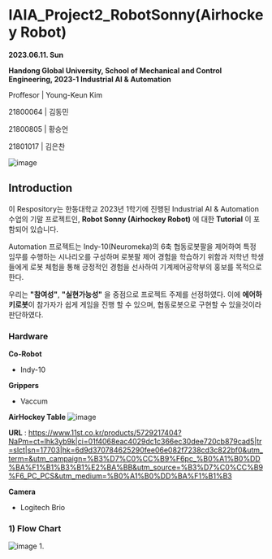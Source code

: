 # IAIA_Project2_RobotSonny(Airhockey Robot)

**2023.06.11. Sun**

**Handong Global University, School of Mechanical and Control Engineering, 2023-1 Industrial AI & Automation**

Proffesor | Young-Keun Kim

21800064 | 김동민

21800805 | 황승언

21801017 | 김은찬

![image](https://user-images.githubusercontent.com/84533279/173822161-78baf6a8-6bdf-46b9-a990-63b9ed181984.png)

## Introduction

이 Respository는 한동대학교 2023년 1학기에 진행된 Industrial AI & Automation 수업의 기말 프로젝트인, **Robot Sonny (Airhockey Robot)** 에 대한  **Tutorial**  이 포함되어 있습니다.

Automation 프로젝트는 Indy-10(Neuromeka)의 6축 협동로봇팔을 제어하여 특정 임무를 수행하는 시나리오를 구성하며 로봇팔 제어 경험을 학습하기 위함과 저학년 학생들에게 로봇 체험을 통해 긍정적인 경험을 선사하여 기계제어공학부의 홍보를 목적으로 한다.

우리는 **"참여성"**, **"실현가능성"** 을 중점으로 프로젝트 주제를 선정하였다. 이에 **에어하키로봇**이 참가자가 쉽게 게임을 진행 할 수 있으며, 협동로봇으로 구현할 수 있을것이라 판단하였다. 

### Hardware

**Co-Robot**
* Indy-10

**Grippers**
* Vaccum

**AirHockey Table**
![image](https://github.com/DongminKim21800064/IAIA_Project2_RobotSonny/assets/91419683/4e3ffd42-2178-48a4-9c35-9f479365e358)

**URL** : https://www.11st.co.kr/products/5729217404?NaPm=ct=lhk3yb9k|ci=01f4068eac4029dc1c366ec30dee720cb879cad5|tr=slct|sn=17703|hk=6d9d370784625290fee06e082f7238cd3c822bf0&utm_term=&utm_campaign=%B3%D7%C0%CC%B9%F6pc_%B0%A1%B0%DD%BA%F1%B1%B3%B1%E2%BA%BB&utm_source=%B3%D7%C0%CC%B9%F6_PC_PCS&utm_medium=%B0%A1%B0%DD%BA%F1%B1%B3

**Camera**
* Logitech Brio

### 1) Flow Chart
![image](https://github.com/DongminKim21800064/IAIA_Project2_RobotSonny/assets/91419683/b85a499a-9f85-4845-959a-e94fb6769f8a)
1. 

